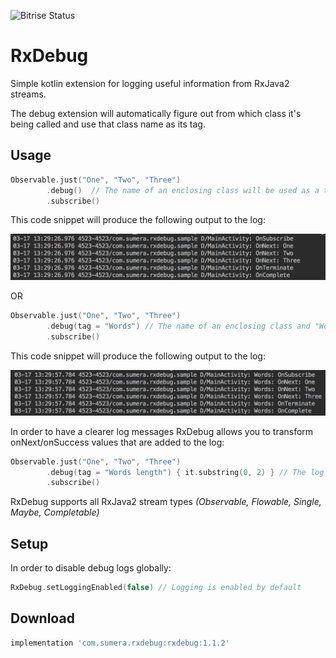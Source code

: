 ![Bitrise Status](https://app.bitrise.io/app/a1b4cf0e7fbe4f37/status.svg?token=6OMQfWN2YTSCYO9SXU-v3w&branch=master)

# RxDebug
Simple kotlin extension for logging useful information from RxJava2 streams.

The debug extension will automatically figure out from which class it's being called and use that class name as its tag.

## Usage
```Kotlin
Observable.just("One", "Two", "Three")
        .debug()  // The name of an enclosing class will be used as a tag
        .subscribe()
```

This code snippet will produce the following output to the log:

<img src="images/log_without_tag.png" width="800">

OR

```Kotlin
Observable.just("One", "Two", "Three")
        .debug(tag = "Words") // The name of an enclosing class and "Words" will be used as a tag
        .subscribe()
```

This code snippet will produce the following output to the log:

<img src="images/log_with_tag.png" width="800">

In order to have a clearer log messages RxDebug allows you to transform onNext/onSuccess values that are added to the log:

```Kotlin
Observable.just("One", "Two", "Three")
        .debug(tag = "Words length") { it.substring(0, 2) } // The log for onNext values will contain "On", "Tw", "Th"
        .subscribe()
```

RxDebug supports all RxJava2 stream types _(Observable, Flowable, Single, Maybe, Completable)_

## Setup

In order to disable debug logs globally:

```Kotlin
RxDebug.setLoggingEnabled(false) // Logging is enabled by default
```

## Download
```groovy
implementation 'com.sumera.rxdebug:rxdebug:1.1.2'
```
